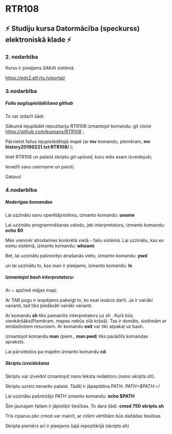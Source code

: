 # RTR108
## :zap: Studiju kursa Datormācība (speckurss) elektroniskā klade :zap:
### 2. nodarbība
Kurss ir pieejams SAKAI sistēmā. 

https://edx2.etf.rtu.lv/portal/


### 3.nodarbība

##### Failu augšupielādēšana github
To var izdarīt šādi:

 Sākumā lejuplādēt repozitariju RTR108 izmantojot komandu: git clone https://github.com/kupsans/RTR108 ;

 Pārvietot failus lejupielādētajā mapē (ar **mv** komandu, piemēram, **mv history20190221.txt RTR108/** );

 Ieiet RTR108 un palaist skriptu _git-upload_, kuru mēs esam izveidojuši;

 Ievadīt savu username un paroli;

 Gatavs! 


### 4.nodarbība

##### Noderīgas komandas
Lai uzzinātu savu operētājsistēmu, izmanto komandu: **uname**

Lai uzzinātu programmēšanas valodu, jeb interpretatoru, izmanto komandu: **echo $0** 

Mēs vienmēr atrodamies konkrētā vietā - failu sistēmā.
Lai uzzinātu, kas es esmu sistēmā, izmanto komandu: **whoami**

Bet, lai uzzinātu pašreizējo atrašanās vietu, izmanto komandu: **pwd**

un lai uzzinātu to, kas man ir pieejams, izmanto komandu: **ls**
 
##### Izmantojot bash interpretatoru:
Ar ~ apzīmē mājas mapi.

Ar TAB pogu ir iespējams pabeigt to, ko esat iesācis darīt. Ja ir vairāki varianti, tad 
tiks piedāvāti vairāki varianti. 

Ar komandu  **sh** tiks pamainīts interpretators uz sh . Kurš būs vienkāršāks(Piemēram,
mapes nebūs zilā krāsā). Tas ir domāts, sistēmām ar ierobežotiem resursiem. 
Ar komandu **exit** var tikt atpakaļ uz bash. 

izmantojot komandu **man** (piem., **man pwd**) tiks parādīts komandas apraksts.

Lai pārvietotos pa mapēm izmanto komandu **cd**. 

##### Skriptu izveidošana
Skriptu var izveidot izmantojot nano teksta redaktoru (_nano skripts.sh_).

Skriptu uzreiz nevarēs palaist. Tādēļ ir jāpapildina PATH. _PATH=$PATH:~/_

Lai uzzinātu pašreizējo PATH izmanto komandu: **echo $PATH**

Šim jaunajam failam ir jāpiešķir tiesības. To dara šādi: **cmod 750 skripts.sh**

Trīs ciparus pēc cmod var mainīt, ar citām vērtībām būs dažādas tiesības.

Skripta piemērs arī ir pieejams šajā repozitārijā (skripts.sh)

